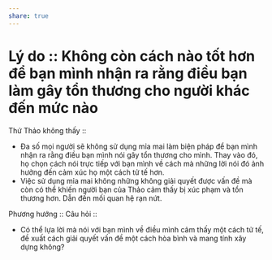 ```yaml
---
share: true
---
```

# Lý do :: Không còn cách nào tốt hơn để bạn mình nhận ra rằng điều bạn làm gây tổn thương cho người khác đến mức nào

Thứ Thảo không thấy :: 
- Đa số mọi người sẽ không sử dụng mỉa mai làm biện pháp để bạn mình nhận ra rằng điều bạn mình nói gây tổn thương cho mình. Thay vào đó, họ chọn cách nói trực tiếp với bạn mình về cách mà những lời nói đó ảnh hưởng đến cảm xúc họ một cách tử tế hơn.
- Việc sử dụng mỉa mai không những không giải quyết được vấn đề mà còn có thể khiến người bạn của Thảo cảm thấy bị xúc phạm và tổn thương hơn. Dẫn đến mối quan hệ rạn nứt.

Phương hướng :: 
Câu hỏi :: 
- Có thể lựa lời mà nói với bạn mình về điều mình cảm thấy một cách tử tế, đề xuất cách giải quyết vấn đề một cách hòa bình và mang tính xây dựng không?